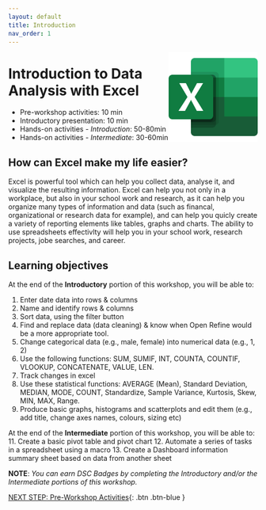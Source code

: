 ```yaml
---
layout: default
title: Introduction 
nav_order: 1
---
```

<img src="images/excel-01.png" style="float:right;width:180px;height:180px;"> 

# Introduction to Data Analysis with Excel

- Pre-workshop activities: 10 min 
- Introductory presentation: 10 min
- Hands-on activities - _Introduction_: 50-80min
- Hands-on activities - _Intermediate_: 30-60min

## How can Excel make my life easier? 
Excel is powerful tool which can help you collect data, analyse it, and visualize the resulting information. Excel can help you not only in a workplace, but also in your school work and research, as it can help you organize many types of information and data (such as financal, organizational or research data for example), and can help you quicly create a variety of reporting elements like tables, graphs and charts. The ability to use spreadsheets effectivlty will help you in your school work, research projects, jobe searches, and career. 

## Learning objectives

At the end of the **Introductory** portion of this workshop, you will be able to:
1. Enter date data into rows & columns
2. Name and identify rows & columns
4. Sort data, using the filter button
5. Find and replace data (data cleaning) & know when Open Refine would be a more appropriate tool.
6. Change categorical data (e.g., male, female) into numerical data (e.g., 1, 2)
7. Use the following functions: SUM, SUMIF, INT, COUNTA, COUNTIF, VLOOKUP, CONCATENATE, VALUE, LEN.
8. Track changes in excel
9. Use these statistical functions: AVERAGE (Mean), Standard Deviation, MEDIAN, MODE, COUNT, Standardize, Sample Variance, Kurtosis, Skew, MIN, MAX, Range. 
10. Produce basic graphs, histograms and scatterplots and edit them (e.g., add title, change axes names, colours, sizing etc)

At the end of the **Intermediate** portion of this workshop, you will be able to:
11. Create a basic pivot table and pivot chart
12. Automate a series of tasks in a spreadsheet using a macro
13. Create a Dashboard information summary sheet based on data from another sheet

**NOTE**: _You can earn DSC Badges by completing the Introductory and/or the Intermediate portions of this workshop._

[NEXT STEP: Pre-Workshop Activities](pre-workshop.html){: .btn .btn-blue }
